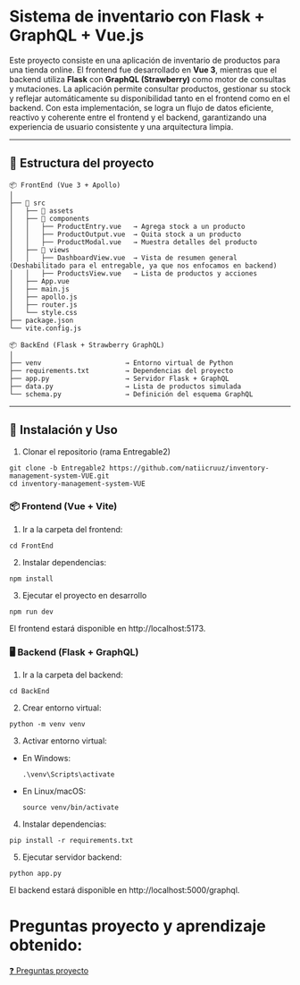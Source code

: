 
# Sistema de inventario con Flask + GraphQL + Vue.js

Este proyecto consiste en una aplicación de inventario de productos para una tienda online. El frontend fue desarrollado en **Vue 3**, mientras que el backend utiliza **Flask** con **GraphQL (Strawberry)** como motor de consultas y mutaciones. La aplicación permite consultar productos, gestionar su stock y reflejar automáticamente su disponibilidad tanto en el frontend como en el backend. Con esta implementación, se logra un flujo de datos eficiente, reactivo y coherente entre el frontend y el backend, garantizando una experiencia de usuario consistente y una arquitectura limpia.


---

## 📁 Estructura del proyecto

```
📦 FrontEnd (Vue 3 + Apollo)
│
├── 📂 src
│   ├── 📂 assets               
│   ├── 📂 components          
│   │   ├── ProductEntry.vue   → Agrega stock a un producto
│   │   ├── ProductOutput.vue  → Quita stock a un producto
│   │   ├── ProductModal.vue   → Muestra detalles del producto
│   ├── 📂 views
│   │   ├── DashboardView.vue  → Vista de resumen general (Deshabilitado para el entregable, ya que nos enfocamos en backend)
│   │   ├── ProductsView.vue   → Lista de productos y acciones
│   ├── App.vue
│   ├── main.js
│   ├── apollo.js
│   ├── router.js
│   └── style.css
├── package.json
└── vite.config.js

📦 BackEnd (Flask + Strawberry GraphQL)
│
├── venv                     → Entorno virtual de Python
├── requirements.txt         → Dependencias del proyecto
├── app.py                   → Servidor Flask + GraphQL
├── data.py                  → Lista de productos simulada
└── schema.py                → Definición del esquema GraphQL
```

---

## 🔨 Instalación y Uso
1. Clonar el repositorio (rama Entregable2)
```
git clone -b Entregable2 https://github.com/natiicruuz/inventory-management-system-VUE.git
cd inventory-management-system-VUE
```
### 📦 Frontend (Vue + Vite)

1. Ir a la carpeta del frontend:
```
cd FrontEnd
```
2. Instalar dependencias:
```
npm install
```

3.  Ejecutar el proyecto en desarrollo
```
npm run dev
```
El frontend estará disponible en http://localhost:5173.



### 🖥️ Backend (Flask + GraphQL)
1. Ir a la carpeta del backend:
```
cd BackEnd
```

2. Crear entorno virtual:
```
python -m venv venv
```

3. Activar entorno virtual:

- En Windows:

    ```
    .\venv\Scripts\activate
    ```

- En Linux/macOS:
    ```
    source venv/bin/activate
    ```
    
4. Instalar dependencias:
```
pip install -r requirements.txt
```

5. Ejecutar servidor backend:
```
python app.py
```
El backend estará disponible en http://localhost:5000/graphql.


# Preguntas proyecto y aprendizaje obtenido:
[❓ Preguntas proyecto](Respuestas.md)

